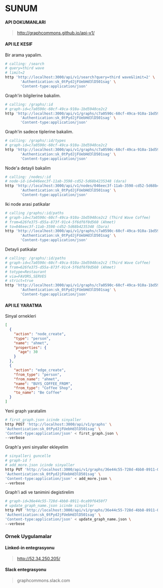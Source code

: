 # SUNUM

#### API DOKUMANLARI

> http://graphcommons.github.io/api-v1/

#### API ILE KESIF

Bir arama yapalim.
```sh
# calling: /search
# query=third wave
# limit=2
http 'http://localhost:3000/api/v1/search?query=third wave&limit=2' \
	   'Authentication:sk_0tPydJjFUebHd3lD501sag' \
	   'Content-type:application/json'
```

Graph'in bilgilerine bakalim.
```sh
# calling: /graphs/:id
# graph-id=c7a0590c-60cf-49ca-910a-1bd5940ce2c2
http 'http://localhost:3000/api/v1/graphs/c7a0590c-60cf-49ca-910a-1bd5940ce2c2' \
	   'Authentication:sk_0tPydJjFUebHd3lD501sag' \
	   'Content-type:application/json'
```

Graph'in sadece tiplerine bakalim.
```sh
# calling: /graphs/:id/types
# graph-id=c7a0590c-60cf-49ca-910a-1bd5940ce2c2
http 'http://localhost:3000/api/v1/graphs/c7a0590c-60cf-49ca-910a-1bd5940ce2c2/types' \
	   'Authentication:sk_0tPydJjFUebHd3lD501sag' \
	   'Content-type:application/json'
```

Node'a detayli bakalim
```sh
# calling: /nodes/:id
# node-id-id=046eec3f-11ab-3598-cd52-5d68b4235348 (dara)
http 'http://localhost:3000/api/v1/nodes/046eec3f-11ab-3598-cd52-5d68b4235348' \
	   'Authentication:sk_0tPydJjFUebHd3lD501sag' \
	   'Content-type:application/json'
```

Iki node arasi patikalar
```sh
# calling /graphs/:id/paths
# graph-id=c7a0590c-60cf-49ca-910a-1bd5940ce2c2 (Third Wave Coffee)
# from=626fe375-d55a-873f-91c4-5f6df6f0d560 (Ahmet)
# to=046eec3f-11ab-3598-cd52-5d68b4235348 (Dara)
http 'http://localhost:3000/api/v1/graphs/c7a0590c-60cf-49ca-910a-1bd5940ce2c2/paths?from=626fe375-d55a-873f-91c4-5f6df6f0d560&to=046eec3f-11ab-3598-cd52-5d68b4235348' \
	   'Authentication:sk_0tPydJjFUebHd3lD501sag' \
	   'Content-type:application/json'
```

Detayli patikalar
```sh
# calling: /graphs/:id/paths
# graph-id=c7a0590c-60cf-49ca-910a-1bd5940ce2c2 (Third Wave Coffee)
# from=626fe375-d55a-873f-91c4-5f6df6f0d560 (Ahmet)
# totype=Restaurant
# via=FAVORS,SERVES
# strict=true
http 'http://localhost:3000/api/v1/graphs/c7a0590c-60cf-49ca-910a-1bd5940ce2c2/paths?from=626fe375-d55a-873f-91c4-5f6df6f0d560&via=FAVORS,SERVES&totype=Restaurant&strict=true' \
	   'Authentication:sk_0tPydJjFUebHd3lD501sag' \
	   'Content-type:application/json'
```


#### API ILE YARATMA

Sinyal ornekleri
```json
[
  {
    "action": "node_create",
    "type": "person",
    "name": "ahmet",
    "properties": {
      "age": 30
    }
  },
  {
    "action": "edge_create",
    "from_type": "person",
    "from_name": "ahmet",
    "name": "BUYS_COFFEE_FROM",
    "from_type": "Coffee Shop",
    "to_name": "Be Coffee"
  }
]
```

Yeni graph yaratalim
```sh
# first_graph.json icinde sinyaller
http POST 'http://localhost:3000/api/v1/graphs' \
'Authentication:sk_0tPydJjFUebHd3lD501sag' \
'Content-type:application/json' < first_graph.json \
--verbose
```

Graph'a yeni sinyaller ekleyelim
```sh
# sinyalleri guncelle
# graph-id ?
# add_more.json icinde sinyaller
http PUT 'http://localhost:3000/api/v1/graphs/36e44c55-728d-4bb8-8911-0ca99f6450f7/add' \
'Authentication:sk_0tPydJjFUebHd3lD501sag' \
'Content-type:application/json' < add_more.json \
--verbose
```

Graph'i adi ve tanimini degistirelim
```sh
# graph-id=36e44c55-728d-4bb8-8911-0ca99f6450f7
# update_graph_name.json icinde sinyaller
http PUT 'http://localhost:3000/api/v1/graphs/36e44c55-728d-4bb8-8911-0ca99f6450f7' \
'Authentication:sk_0tPydJjFUebHd3lD501sag' \
'Content-type:application/json' < update_graph_name.json \
--verbose
```

### Ornek Uygulamalar

#### Linked-in entegrasyonu

> http://52.34.250.205/

#### Slack entegrasyonu

> graphcommons.slack.com
